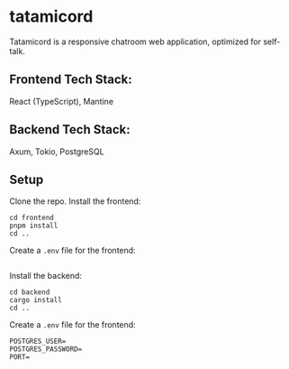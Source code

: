 # tatamicord

Tatamicord is a responsive chatroom web application, optimized for self-talk. 

## Frontend Tech Stack:
React (TypeScript), Mantine

## Backend Tech Stack:
Axum, Tokio, PostgreSQL

## Setup
Clone the repo.
Install the frontend:
```
cd frontend
pnpm install
cd ..
```
Create a `.env` file for the frontend:
```
```
Install the backend:
```
cd backend
cargo install
cd ..
```
Create a `.env` file for the frontend:
```
POSTGRES_USER=
POSTGRES_PASSWORD=
PORT=
```

